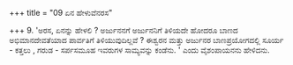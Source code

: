 +++
title = "09 ಏನ ಹೇಳುವೆನರಸ"

+++
9. 'ಅರಸ, ಏನನ್ನು ಹೇಳಲಿ ? ಅರ್ಜುನನಗೆ ಅರ್ಜುನನಿಗೆ ತಿಳಿಯದೇ ಹೋದರೂ ಬಾಣದ ಅಭಿಮಾನದೇವತೆಯಾದ ಪಾರ್ವತಿಗೆ ತಿಳಿಯುವುದಿಲ್ಲವೆ ? ಈಶ್ವರನ ಮತ್ತು ಅರ್ಜುನರ ಬಾಣಪ್ರಯೋಗದಲ್ಲಿ ಸೂರ್ಯ - ಕತ್ತಲು , ಗರುಡ - ಸರ್ಪಸಮೂಹ ಇವರುಗಳ ಸಾಮ್ಯವನ್ನು ಕಂಡೆನು. ' ಎಂದು ವೈಶಂಪಾಯನನು ಹೇಳಿದನು.
